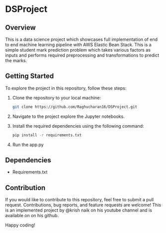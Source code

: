 # DSProject

## Overview

This is a data science project which showcases full implementation of end to end machine learning pipeline with AWS Elastic Bean Stack.
This is a simple student mark prediction problem which takes various factors as inputs and performs required preprocessing and transformations to predict the marks.

## Getting Started

To explore the project in this repository, follow these steps:

1. Clone the repository to your local machine:

   ```bash
   git clone https://github.com/Raghucharan16/DSProject.git
   ```

2. Navigate to the project explore the Jupyter notebooks.

3. Install the required dependencies using the following command:

   ```bash
   pip install -r requirements.txt
   ```

4. Run the app.py

## Dependencies

- Requirements.txt 

## Contribution

If you would like to contribute to this repository, feel free to submit a pull request. Contributions, bug reports, and feature requests are welcome!
This is an implemented project by @krish naik on his youtube channel and is available on on his github. 

Happy coding!
